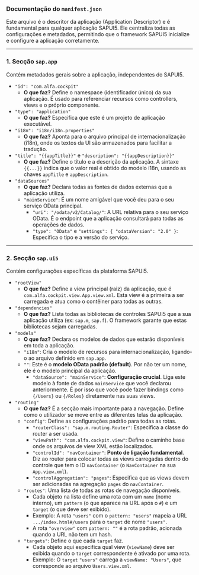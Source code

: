 ### Documentação do `manifest.json`

Este arquivo é o descritor da aplicação (Application Descriptor) e é fundamental para qualquer aplicação SAPUI5. Ele centraliza todas as configurações e metadados, permitindo que o framework SAPUI5 inicialize e configure a aplicação corretamente.

---

### 1. Secção `sap.app`

Contém metadados gerais sobre a aplicação, independentes do SAPUI5.

-   `"id": "com.alfa.cockpit"`
    -   **O que faz?** Define o namespace (identificador único) da sua aplicação. É usado para referenciar recursos como controllers, views e o próprio componente.
-   `"type": "application"`
    -   **O que faz?** Especifica que este é um projeto de aplicação executável.
-   `"i18n": "i18n/i18n.properties"`
    -   **O que faz?** Aponta para o arquivo principal de internacionalização (i18n), onde os textos da UI são armazenados para facilitar a tradução.
-   `"title": "{{appTitle}}"` e `"description": "{{appDescription}}"`
    -   **O que faz?** Define o título e a descrição da aplicação. A sintaxe `{{...}}` indica que o valor real é obtido do modelo i18n, usando as chaves `appTitle` e `appDescription`.
-   `"dataSources"`
    -   **O que faz?** Declara todas as fontes de dados externas que a aplicação utiliza.
    -   `"mainService"`: É um nome amigável que você deu para o seu serviço OData principal.
        -   `"uri": "/odata/v2/Catalog/"`: A URL relativa para o seu serviço OData. É o endpoint que a aplicação consultará para todas as operações de dados.
        -   `"type": "OData"` e `"settings": { "odataVersion": "2.0" }`: Especifica o tipo e a versão do serviço.

---

### 2. Secção `sap.ui5`

Contém configurações específicas da plataforma SAPUI5.

-   `"rootView"`
    -   **O que faz?** Define a view principal (raiz) da aplicação, que é `com.alfa.cockpit.view.App.view.xml`. Esta view é a primeira a ser carregada e atua como o contêiner para todas as outras.
-   `"dependencies"`
    -   **O que faz?** Lista todas as bibliotecas de controles SAPUI5 que a sua aplicação utiliza (ex: `sap.m`, `sap.f`). O framework garante que estas bibliotecas sejam carregadas.
-   `"models"`
    -   **O que faz?** Declara os modelos de dados que estarão disponíveis em toda a aplicação.
    -   `"i18n"`: Cria o modelo de recursos para internacionalização, ligando-o ao arquivo definido em `sap.app`.
    -   `""`: Este é o **modelo OData padrão (default)**. Por não ter um nome, ele é o modelo principal da aplicação.
        -   `"dataSource": "mainService"`: **Configuração crucial**. Liga este modelo à fonte de dados `mainService` que você declarou anteriormente. É por isso que você pode fazer bindings como `{/Users}` ou `{/Roles}` diretamente nas suas views.
-   `"routing"`
    -   **O que faz?** É a secção mais importante para a navegação. Define como o utilizador se move entre as diferentes telas da aplicação.
    -   `"config"`: Define as configurações padrão para todas as rotas.
        -   `"routerClass": "sap.m.routing.Router"`: Especifica a classe do router a ser usada.
        -   `"viewPath": "com.alfa.cockpit.view"`: Define o caminho base onde os arquivos de view XML estão localizados.
        -   `"controlId": "navContainer"`: **Ponto de ligação fundamental**. Diz ao router para colocar todas as views carregadas dentro do controle que tem o ID `navContainer` (o `NavContainer` na sua `App.view.xml`).
        -   `"controlAggregation": "pages"`: Especifica que as views devem ser adicionadas na agregação `pages` do `navContainer`.
    -   `"routes"`: Uma lista de todas as rotas de navegação disponíveis.
        -   Cada objeto na lista define uma rota com um `name` (nome interno), um `pattern` (o que aparece na URL após o `#`) e um `target` (o que deve ser exibido).
        -   Exemplo: A rota `"users"` com o `pattern: "users"` mapeia a URL `.../index.html#/users` para o `target` de nome `"users"`.
        -   A rota `"overview"` com `pattern: ""` é a rota padrão, acionada quando a URL não tem um hash.
    -   `"targets"`: Define o que cada `target` faz.
        -   Cada objeto aqui especifica qual view (`viewName`) deve ser exibida quando o `target` correspondente é ativado por uma rota.
        -   Exemplo: O `target` `"users"` carrega a `viewName: "Users"`, que corresponde ao arquivo `Users.view.xml`.
